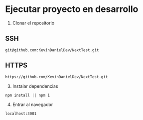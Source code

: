 # Ejecutar proyecto en desarrollo

1. Clonar el repositorio

## SSH

```
git@github.com:KevinDanielDev/NextTest.git
```


## HTTPS

```
https://github.com/KevinDanielDev/NextTest.git
```


3. Instalar dependencias
```
npm install || npm i
```

4. Entrar al navegador
```
localhost:3001
```